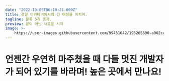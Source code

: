 ```yaml
---
date: "2022-10-05T06:19:21.000Z"
title: 경일 아카데미에서의 긴 여정을 마치며.
tagline: 블록 5기 종강.
preview: 끝이 아닌 새로운 시작
image: >-
    https://user-images.githubusercontent.com/99451642/195265690-a902cafe-071f-4d23-94a6-181b310754b2.jpg
---
```


# 언젠간 우연히 마주쳤을 때 다들 멋진 개발자가 되어 있기를 바라며! 높은 곳에서 만나요!
